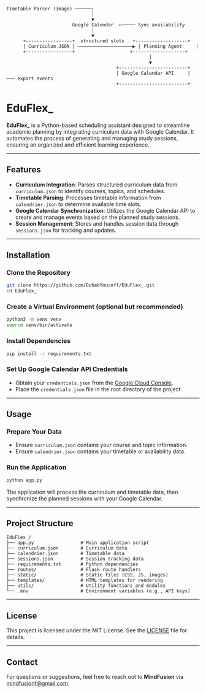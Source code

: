 ```
Timetable Parser (image) ──────┐
                               │
                               ▼
                        Google Calendar  ←───── Sync availability
                               │
                               ▼
      +-----------------+  structured slots   +-------------------+
      | Curriculum JSON | ────────────────────▶ | Planning Agent     |
      +-----------------+                    +-------------------+
                                                    │
                                                    ▼
                                        +-------------------------+
                                        | Google Calendar API     | ←── export events
                                        +-------------------------+
```

# EduFlex\_

**EduFlex\_** is a Python-based scheduling assistant designed to streamline academic planning by integrating curriculum data with Google Calendar. It automates the process of generating and managing study sessions, ensuring an organized and efficient learning experience.

---

## Features

* **Curriculum Integration**: Parses structured curriculum data from `curriculum.json` to identify courses, topics, and schedules.
* **Timetable Parsing**: Processes timetable information from `calendrier.json` to determine available time slots.
* **Google Calendar Synchronization**: Utilizes the Google Calendar API to create and manage events based on the planned study sessions.
* **Session Management**: Stores and handles session data through `sessions.json` for tracking and updates.

---

## Installation

### Clone the Repository

```bash
git clone https://github.com/OuhabYouceff/EduFlex_.git
cd EduFlex_
```

### Create a Virtual Environment (optional but recommended)

```bash
python3 -m venv venv
source venv/bin/activate
```

### Install Dependencies

```bash
pip install -r requirements.txt
```

### Set Up Google Calendar API Credentials

* Obtain your `credentials.json` from the [Google Cloud Console](https://console.cloud.google.com/).
* Place the `credentials.json` file in the root directory of the project.

---

## Usage

### Prepare Your Data

* Ensure `curriculum.json` contains your course and topic information.
* Ensure `calendrier.json` contains your timetable or availability data.

### Run the Application

```bash
python app.py
```

The application will process the curriculum and timetable data, then synchronize the planned sessions with your Google Calendar.

---

## Project Structure

```plaintext
EduFlex_/
├── app.py                 # Main application script
├── curriculum.json        # Curriculum data
├── calendrier.json        # Timetable data
├── sessions.json          # Session tracking data
├── requirements.txt       # Python dependencies
├── routes/                # Flask route handlers
├── static/                # Static files (CSS, JS, images)
├── templates/             # HTML templates for rendering
├── utils/                 # Utility functions and modules
└── .env                   # Environment variables (e.g., API keys)
```

---

## License

This project is licensed under the MIT License. See the [LICENSE](LICENSE) file for details.

---

## Contact

For questions or suggestions, feel free to reach out to **MindFusion** via [mindfusionf@gmail.com](mailto:mindfusionf@gmail.com).
